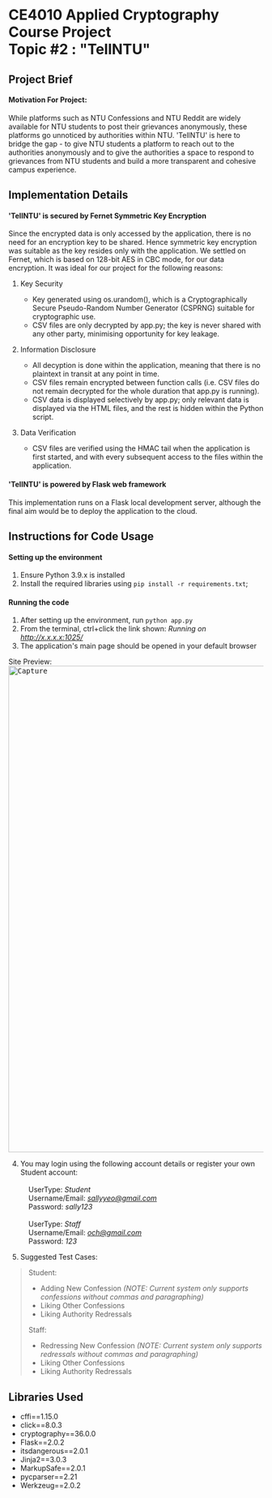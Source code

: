 ﻿# CE4010 Applied Cryptography Course Project<br/>Topic #2 : "TellNTU"

## Project Brief 

#### Motivation For Project: 
While platforms such as NTU Confessions and NTU Reddit are widely available for NTU students to post their grievances anonymously, these platforms go unnoticed by authorities within NTU. 'TellNTU' is here to bridge the gap - to give NTU students a platform to reach out to the authorities anonymously and to give the authorities a space to respond to grievances from NTU students and build a more transparent and cohesive campus experience.


## Implementation Details
#### 'TellNTU' is secured by Fernet Symmetric Key Encryption
Since the encrypted data is only accessed by the application, there is no need for an encryption key to be shared. Hence symmetric key encryption was suitable as the key resides only with the application. We settled on Fernet, which is based on 128-bit AES in CBC mode, for our data encryption. It was ideal for our project for the following reasons:
1. Key Security
    - Key generated using os.urandom(), which is a Cryptographically Secure Pseudo-Random Number Generator (CSPRNG) suitable for cryptographic use.
    - CSV files are only decrypted by app.py; the key is never shared with any other party, minimising opportunity for key leakage.

 2. Information Disclosure
    - All decyption is done within the application, meaning that there is no plaintext in transit at any point in time.
    - CSV files remain encrypted between function calls (i.e. CSV files do not remain decrypted for the whole duration that app.py is running).
    - CSV data is displayed selectively by app.py; only relevant data is displayed via the HTML files, and the rest is hidden within the Python script.

3. Data Verification
    - CSV files are verified using the HMAC tail when the application is first started, and with every subsequent access to the files within the application.

#### 'TellNTU' is powered by Flask web framework
This implementation runs on a Flask local development server, although the final aim would be to deploy the application to the cloud.

## Instructions for Code Usage

#### Setting up the environment
1. Ensure Python 3.9.x is installed
2. Install the required libraries using `pip install -r requirements.txt`;


#### Running the code
1. After setting up the environment, run `python app.py`
2. From the terminal, ctrl+click the link shown: *Running on http://x.x.x.x:1025/*
3. The application's main page should be opened in your default browser

Site Preview: <kbd> <img width="960" alt="Capture" src="https://user-images.githubusercontent.com/65217872/143465633-d3c393d4-d846-4a3e-89a4-cfa507809e6d.PNG"> </kbd>


4. You may login using the following account details or register your own Student account:\
\
&nbsp;&nbsp;&nbsp;&nbsp;UserType: *Student*\
&nbsp;&nbsp;&nbsp;&nbsp;Username/Email: *sallyyeo@gmail.com*\
&nbsp;&nbsp;&nbsp;&nbsp;Password: *sally123*\
\
&nbsp;&nbsp;&nbsp;&nbsp;UserType: *Staff*\
&nbsp;&nbsp;&nbsp;&nbsp;Username/Email: *och@gmail.com*\
&nbsp;&nbsp;&nbsp;&nbsp;Password: *123*

5. Suggested Test Cases:

>Student:
>- Adding New Confession *(NOTE: Current system only supports confessions without commas and paragraphing)*
>- Liking Other Confessions
>- Liking Authority Redressals
>
>
>Staff:
>- Redressing New Confession *(NOTE: Current system only supports redressals without commas and paragraphing)*
>- Liking Other Confessions
>- Liking Authority Redressals

## Libraries Used
- cffi==1.15.0
- click==8.0.3
- cryptography==36.0.0
- Flask==2.0.2
- itsdangerous==2.0.1
- Jinja2==3.0.3
- MarkupSafe==2.0.1
- pycparser==2.21
- Werkzeug==2.0.2

